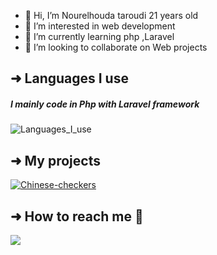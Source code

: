 - 👋 Hi, I’m Nourelhouda taroudi 21 years old
- 👀 I’m interested in web development
- 🌱 I’m currently learning php ,Laravel
- 💞️ I’m looking to collaborate on Web projects

## ➜ Languages I use

##### I mainly code in Php with Laravel framework
<img alt="Languages_I_use" src="https://github-readme-stats.vercel.app/api/top-langs/?username=nourelhouda-taroudi&layout=compact&theme=dark&hide_border=false">

## ➜ My projects
<a href="https://github.com/nourelhouda-taroudi/Chinese-checkers">
<img alt="Chinese-checkers" src="https://github-readme-stats.vercel.app/api/pin/?username=nourelhouda-taroudi&repo=Chinese-checkers&&theme=light&hide_border=true">
</a>

## ➜ How to reach me :speech_balloon:

<a href="https://www.linkedin.com/in/nourelhouda-taroudi/">
    <img src="https://img.shields.io/badge/linkedin-%230077B5.svg?&style=for-the-badge&logo=linkedin&logoColor=white" />
</a>
